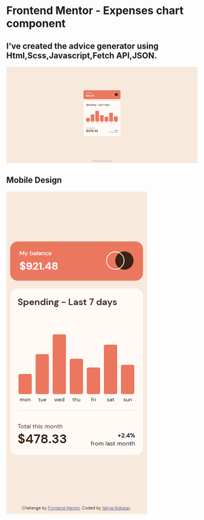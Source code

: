 # Frontend Mentor - Expenses chart component

## I've created the advice generator using Html,Scss,Javascript,Fetch API,JSON.

![](/screenshots/Screenshot%20(112).png)

## Mobile Design

![](/screenshots/Screenshot%20(113).png) 